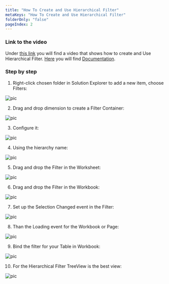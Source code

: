```yaml
---
title: "How To Create and Use Hierarchical Filter"
metaKeys: "How To Create and Use Hierarchical Filter"
folderOnly: "false"
pageIndex: 2
---
```




### Link to the video

Under [this link](https://profitbasedocs.blob.core.windows.net/videos/Filter%20-%20Creating%20and%20using%20hierarchical%20filters.mp4) you will find a video that shows how to create and Use Hierarchical Filter. [Here](../../filters.md) you will find [Documentation](../../filters.md).
<br/>

### Step by step


1. Right-click chosen folder in Solution Explorer to add a new item, choose Filters:

![pic](https://profitbasedocs.blob.core.windows.net/images/HTflF%20(1).png)

2. Drag and drop dimension to create a Filter Container: 

![pic](https://profitbasedocs.blob.core.windows.net/images/HThierFil%20(1).png)

3. Configure it:
   
![pic](https://profitbasedocs.blob.core.windows.net/images/HThierFil%20(2).png)

4. Using the hierarchy name:

![pic](https://profitbasedocs.blob.core.windows.net/images/HThierFil%20(3).png)

5. Drag and drop the Filter in the Worksheet:

![pic](https://profitbasedocs.blob.core.windows.net/images/HThierFil%20(4).png)

6. Drag and drop the Filter in the Workbook:

![pic](https://profitbasedocs.blob.core.windows.net/images/HThierFil%20(5).png)

7. Set up the Selection Changed event in the Filter: 

![pic](https://profitbasedocs.blob.core.windows.net/images/HThierFil%20(6).png)

8. Than the Loading event for the Workbook or Page:
   
![pic](https://profitbasedocs.blob.core.windows.net/images/HTflF%20(6).png)


9. Bind the filter for your Table in Workbook:

![pic](https://profitbasedocs.blob.core.windows.net/images/HTflF%20(8).png)

10. For the Hierarchical Filter TreeView is the best view:

![pic](https://profitbasedocs.blob.core.windows.net/images/HThierFil%20(7).png)